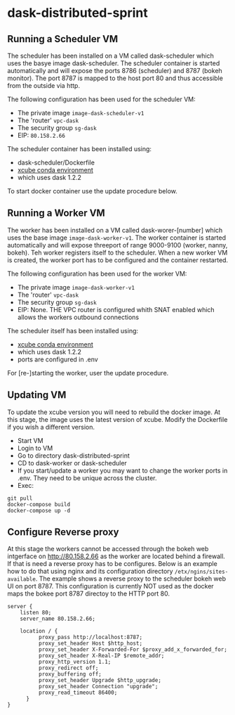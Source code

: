 # dask-distributed-sprint

## Running a Scheduler VM

The scheduler has been installed on a VM called dask-scheduler which uses the basye image dask-scheduler. The 
scheduler container is started automatically and will expose the ports 8786 (scheduler) and 8787 (bokeh monitor).
The port 8787 is mapped to the host port 80 and thus accessible from the outside via http. 

The following configuration has been used for the scheduler VM:

- The private image ```image-dask-scheduler-v1```
- The 'router' ```vpc-dask```
- The security group ```sg-dask```
- EIP: ```80.158.2.66```

The scheduler container has been installed using:

- dask-scheduler/Dockerfile
- [xcube conda environment](https://github.com/dcs4cop/xcube)
- which uses dask 1.2.2


To start docker container use the update procedure below.


## Running a Worker VM

The worker has been installed on a VM called dask-worer-[number] which uses the base image ```image-dask-worker-v1```. 
The worker container is started automatically and will expose threeport of range 9000-9100 (worker, nanny, bokeh).
Teh worker registers itself to the scheduler. When a new worker VM is created, the worker port has to be configured
and the container restarted.  

The following configuration has been used for the worker VM:

- The private image ```image-dask-worker-v1```
- The 'router' ```vpc-dask```
- The security group ```sg-dask```
- EIP: None. THE VPC router is configured whith SNAT enabled which allows the workers outbound connections

The scheduler itself has been installed using:

- [xcube conda environment](https://github.com/dcs4cop/xcube)
- which uses dask 1.2.2
- ports are configured in .env

For [re-]starting the worker, user the update procedure.

## Updating VM

To update the xcube version you will need to rebuild the docker image. At this stage, the image uses the latest version of xcube. Modify the Dockerfile if you wish a different version.


- Start VM
- Login to VM
- Go to directory dask-distributed-sprint
- CD to dask-worker or dask-scheduler
- If you start/update a worker you may want to change the worker ports in .env. They need to be unique across the 
  cluster.
- Exec: 
```
git pull
docker-compose build
docker-compose up -d
```


## Configure Reverse proxy

At this stage the workers cannot be accessed through the bokeh web intgerface on http://80.158.2.66 as the 
worker are located behind a firewall. If that is need a reverse proxy has to be configures. Below is an
example how to do that using nginx and its configuration directory ```/etx/ngins/sites-available```. 
The example shows a reverse proxy to the scheduler bokeh web UI on port 8787. This configuration
is currently NOT used as the docker maps the bokee port 8787 directoy to the HTTP port 80.

```
server {
    listen 80;
    server_name 80.158.2.66;

    location / {
          proxy_pass http://localhost:8787;
          proxy_set_header Host $http_host;
          proxy_set_header X-Forwarded-For $proxy_add_x_forwarded_for;
          proxy_set_header X-Real-IP $remote_addr;
          proxy_http_version 1.1;
          proxy_redirect off;
          proxy_buffering off;
          proxy_set_header Upgrade $http_upgrade;
          proxy_set_header Connection "upgrade";
          proxy_read_timeout 86400;
      }
}
```


